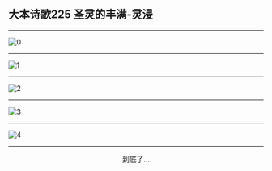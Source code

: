 
## 大本诗歌225 圣灵的丰满-灵浸
        
<div id="aplayer0"></div>

---

<img alt="0" data-original="/data/d0224/0">

---

<img alt="1" data-original="/data/d0224/1">

---

<img alt="2" data-original="/data/d0224/2">

---

<img alt="3" data-original="/data/d0224/3">

---

<img alt="4" data-original="/data/d0224/4">

---

<p style="text-align: center">到底了...</p>

<script src="/js/dist-view.js"></script>

<script>
MAIN.id = 'd0224';
        
const ap0 = new APlayer({
    container: document.getElementById('aplayer0'),
    volume: 1,
    loop: 'none',
    preload: 'none',
    audio: [{
        name: '大本诗歌225.mp3',
        artist: '大本诗歌',
        url: 'https://res.wx.qq.com/voice/getvoice?mediaid=MzI0NTk3MDM5M18yMjQ3NDkwMzU0',
        cover: '/favicon'
    }]
});
</script>
